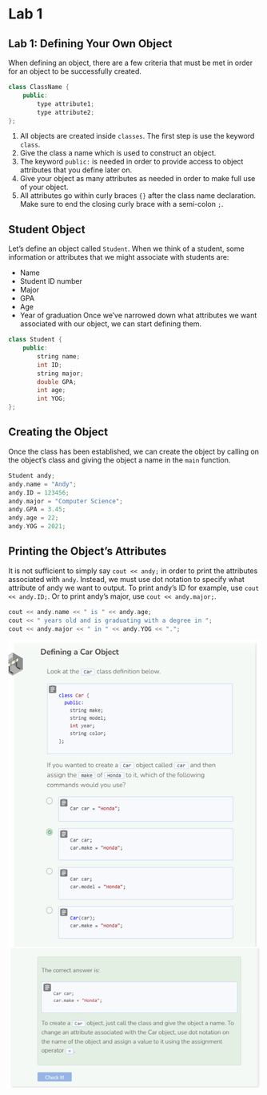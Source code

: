 # Lab 1
## Lab 1: Defining Your Own Object
When defining an object, there are a few criteria that must be met in order for an object to be successfully created.

```cpp
class ClassName {
    public:
        type attribute1;
        type attribute2;
};
```
1. All objects are created inside `classes`. The first step is use the keyword `class`.
2. Give the class a name which is used to construct an object.
3. The keyword `public:` is needed in order to provide access to object attributes that you define later on.
4. Give your object as many attributes as needed in order to make full use of your object.
5. All attributes go within curly braces `{}` after the class name declaration. Make sure to end the closing curly brace with a semi-colon `;`.

## Student Object
Let’s define an object called `Student`. When we think of a student, some information or attributes that we might associate with students are:
* Name
* Student ID number
* Major
* GPA
* Age
* Year of graduation
Once we’ve narrowed down what attributes we want associated with our object, we can start defining them.

```cpp
class Student {
    public:
        string name;
        int ID;
        string major;
        double GPA;
        int age;
        int YOG;
};
```

## Creating the Object
Once the class has been established, we can create the object by calling on the object’s class and giving the object a name in the `main` function.

```cpp
Student andy;
andy.name = "Andy";
andy.ID = 123456;
andy.major = "Computer Science";
andy.GPA = 3.45;
andy.age = 22;
andy.YOG = 2021;
```

## Printing the Object’s Attributes
It is not sufficient to simply say `cout << andy;` in order to print the attributes associated with `andy`. Instead, we must use dot notation to specify what attribute of andy we want to output. To print andy’s ID for example, use `cout << andy.ID;`. Or to print andy’s major, use `cout << andy.major;`. 

```cpp
cout << andy.name << " is " << andy.age;
cout << " years old and is graduating with a degree in ";
cout << andy.major << " in " << andy.YOG << ".";
```

![Question 1-1](_assets/Q1-1.png)
![Question 1-2](_assets/Q1-2.png)